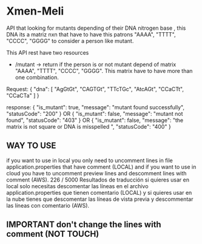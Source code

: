 # Xmen-Meli
API that looking for mutants depending of their DNA nitrogen base , this DNA its a matriz nxn that have to have this patrons "AAAA", "TTTT", "CCCC", "GGGG" to consider a person like mutant. 

This API rest have two resources
- /mutant -> return if the person is or not mutant depend of matrix "AAAA", "TTTT", "CCCC", "GGGG". This matrix have to have more than one combination. 

Request: 
{
    "dna": [
        "AgGtGt",
        "CAGTGt",
        "TTcTGc",
        "AtcAGt",
        "CCaCTt",
        "CCaCTa"
    ]
}

response: 
{
    "is_mutant": true,
    "message": "mutant found successfully",
    "statusCode": "200"
}
OR
{
    "is_mutant": false,
    "message": "mutant not found",
    "statusCode": "403"
}
OR
{
    "is_mutant": false,
    "message": "the matrix is not square or DNA is misspelled ",
    "statusCode": "400"
}

## WAY TO USE

if you want to use in local you only need to uncomment lines in file application.properties that have comment (LOCAL) and if you want to use in cloud you have to uncomment preview lines and descomment lines with comment (AWS).
226 / 5000
Resultados de traducción
si quieres usar en local solo necesitas descomentar las líneas en el archivo application.properties que tienen comentario (LOCAL) y si quieres usar en la nube tienes que descomentar las líneas de vista previa y descommentar las líneas con comentario (AWS). 
## IMPORTANT don't change the lines with comment (NOT TOUCH)





